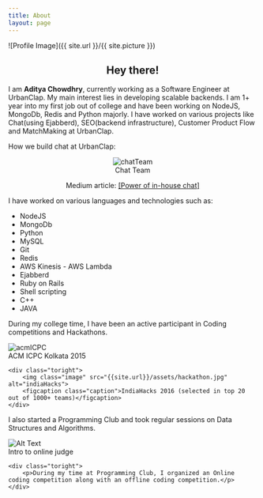```yaml
---
title: About
layout: page
---
```

![Profile Image]({{ site.url }}/{{ site.picture }})

<center><h2>Hey there!</h2></center>
<p>I am <b>Aditya Chowdhry</b>, currently working as a Software Engineer at UrbanClap. My main interest lies in developing scalable backends. I am 1+ year into my first job out of college and have been working on NodeJS, MongoDb, Redis and Python majorly. I have worked on various projects like Chat(using Ejabberd), SEO(backend infrastructure), Customer Product Flow and MatchMaking at UrbanClap.
</p>
<p>How we build chat at UrbanClap: </p>
<center>
	<img class="image" src="{{site.url}}/assets/chat_team.jpg" alt="chatTeam">
    <figcaption class="caption">Chat Team</figcaption>
    <p> Medium article: <a href="https://medium.com/urbanclap-engineering/power-of-in-house-chat-d05601b01e48" target="_blank">[Power of in-house chat]</a>
    </p>
</center>
<!-- ![Chat Team](/assets/chat_team.jpg) -->
<p>I have worked on various languages and technologies such as:</p>

<!-- <h2>Skills</h2> -->

<ul class="skill-list">
	<li>NodeJS</li>
	<li>MongoDb</li>
	<li>Python</li>
	<li>MySQL</li>
	<li>Git</li>
	<li>Redis</li>
	<li>AWS Kinesis - AWS Lambda</li>
	<li>Ejabberd</li>
	<li>Ruby on Rails</li>
	<li>Shell scripting</li>
	<li>C++</li>
	<li>JAVA</li>
</ul>

<p>During my college time, I have been an active participant in Coding competitions and Hackathons.</p>

<div class="side-by-side">
    <div class="toleft">
        <img class="image" src="{{site.url}}/assets/acm.jpg" alt="acmICPC">
        <figcaption class="caption">ACM ICPC Kolkata 2015</figcaption>
    </div>

    <div class="toright">
    	<img class="image" src="{{site.url}}/assets/hackathon.jpg" alt="indiaHacks">
        <figcaption class="caption">IndiaHacks 2016 (selected in top 20 out of 1000+ teams)</figcaption>
    </div>
</div>

<p>I also started a Programming Club and took regular sessions on Data Structures and Algorithms.</p>

<div class="side-by-side">
    <div class="toleft">
        <img class="image" src="{{site.url}}/assets/session.jpg" alt="Alt Text">
        <figcaption class="caption">Intro to online judge</figcaption>
    </div>

    <div class="toright">
    	<p>During my time at Programming Club, I organized an Online coding competition along with an offline coding competition.</p>
    </div>
</div>


